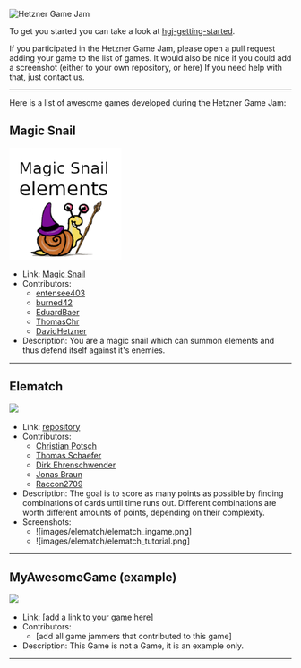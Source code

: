 ![Hetzner Game Jam](images/hetzner_game_jam_logo.svg "Hetzner Game Jam")

To get you started you can take a look at [hgj-getting-started](https://github.com/hetzneronline/hgj-getting-started.git).

If you participated in the Hetzner Game Jam, please open a pull request adding your game to the list of games.
It would also be nice if you could add a screenshot (either to your own repository, or here)
If you need help with that, just contact us.

---

Here is a list of awesome games developed during the Hetzner Game Jam:

[comment]: <> (add your game here, you can find an example at the end of this file)

Magic Snail
-----------------------

<img src="https://raw.githubusercontent.com/magic-snail/magic-snail/master/assets/images/snail_icon.png" height="200">

- Link: [Magic Snail](https://github.com/magic-snail/magic-snail)
- Contributors:
  - [entensee403](https://github.com/entensee403)
  - [burned42](https://github.com/burned42)
  - [EduardBaer](https://github.com/EduardBaer)
  - [ThomasChr](https://github.com/ThomasChr)
  - [DavidHetzner](https://github.com/DavidHetzner)
- Description: You are a magic snail which can summon elements and thus defend itself against it's enemies.

---

Elematch
--------

<img src="images/hetzner_game_jam_logo_small.png" height="200">

- Link: [repository](https://github.com/j-brn/elemettch)
- Contributors:
  - [Christian Potsch](https://github.com/Cyberdog66)
  - [Thomas Schaefer](https://github.com/Holly1337)
  - [Dirk Ehrenschwender](https://github.com/dehrenschwender)
  - [Jonas Braun](https://github.com/j-brn)
  - [Raccon2709](https://github.com/Raccoon2709)
- Description: The goal is to score as many points as possible by finding combinations of cards until time runs out. Different combinations are worth different amounts of points, depending on their complexity.
- Screenshots:
  - ![images/elematch/elematch_ingame.png]
  - ![images/elematch/elematch_tutorial.png]
---

MyAwesomeGame (example)
-----------------------

<img src="images/hetzner_game_jam_logo_small.png" height="200">

- Link: [add a link to your game here]
- Contributors:
  - [add all game jammers that contributed to this game]
- Description: This Game is not a Game, it is an example only.
---
